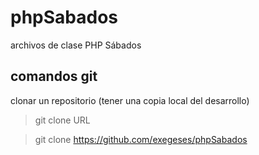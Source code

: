 # phpSabados
archivos de clase PHP Sábados

## comandos git

clonar un repositorio 
(tener una copia local del desarrollo)

> git clone URL

> git clone https://github.com/exegeses/phpSabados


